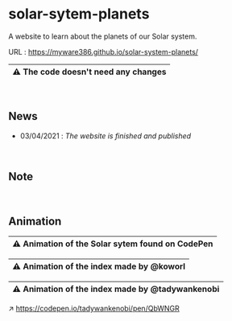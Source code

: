 # solar-sytem-planets

A website to learn about the planets of our Solar system.

URL : https://myware386.github.io/solar-system-planets/

| ⚠️ The code doesn't need any changes
|--------------------

<br>

News
----------------------
- 03/04/2021 : _The website is finished and published_

<br>

Note
-------------------------

<br>

Animation
----------------------------------------

| ⚠️ Animation of the Solar sytem found on CodePen
|---------------------

| ⚠️ Animation of the index made by @koworl
|---------------------

| ⚠️ Animation of the index made by @tadywankenobi
|---------------------

↗️ https://codepen.io/tadywankenobi/pen/QbWNGR
